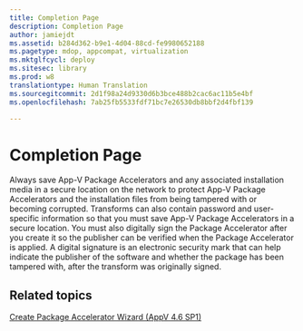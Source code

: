 ```yaml
---
title: Completion Page
description: Completion Page
author: jamiejdt
ms.assetid: b284d362-b9e1-4d04-88cd-fe9980652188
ms.pagetype: mdop, appcompat, virtualization
ms.mktglfcycl: deploy
ms.sitesec: library
ms.prod: w8
translationtype: Human Translation
ms.sourcegitcommit: 2d1f98a24d9330d6b3bce488b2cac6ac11b5e4bf
ms.openlocfilehash: 7ab25fb5533fdf71bc7e26530db8bbf2d4fbf139

---
```



# Completion Page


Always save App-V Package Accelerators and any associated installation media in a secure location on the network to protect App-V Package Accelerators and the installation files from being tampered with or becoming corrupted. Transforms can also contain password and user-specific information so that you must save App-V Package Accelerators in a secure location. You must also digitally sign the Package Accelerator after you create it so the publisher can be verified when the Package Accelerator is applied. A digital signature is an electronic security mark that can help indicate the publisher of the software and whether the package has been tampered with, after the transform was originally signed.

## Related topics


[Create Package Accelerator Wizard (AppV 4.6 SP1)](create-package-accelerator-wizard--appv-46-sp1-.md)

 

 








<!--HONumber=Jun16_HO4-->


